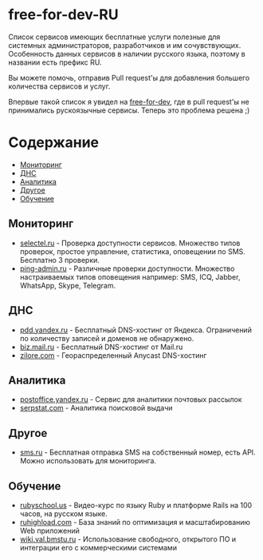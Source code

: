 # free-for-dev-RU
Cписок сервисов имеющих бесплатные услуги полезные для системных администраторов, разработчиков и им сочувствующих. Особенность данных сервисов в наличии русского языка, поэтому в названии есть префикс RU.

Вы можете помочь, отправив Pull request'ы для добавления большего количества сервисов и услуг.

Впервые такой список я увидел на [free-for-dev](https://github.com/ripienaar/free-for-dev), где в pull request'ы не принимались рускоязычные сервисы. Теперь это проблема решена ;)

Содержание
=================

   * [Мониторинг](#Мониториг)
   * [ДНС](#ДНС)
   * [Аналитика](#Аналитика)
   * [Другое](#Другое)
   * [Обучение](#Обучение)


## Мониторинг
  * [selectel.ru](https://selectel.ru/services/monitoring/) - Проверка доступности сервисов. Множество типов проверок, простое управление, статистика, оповещении по SMS. Бесплатно 3 проверки.
  * [ping-admin.ru](https://ping-admin.ru/free_test/) - Различные проверки доступности. Множество настраиваемых типов оповещения например: SMS, ICQ, Jabber, WhatsApp, Skype, Telegram.

## ДНС
  * [pdd.yandex.ru](https://pdd.yandex.ru/domains_add/) - Бесплатный DNS-хостинг от Яндекса. Ограничений по количеству записей и доменов не обнаружено.
  * [biz.mail.ru](https://biz.mail.ru/) - Бесплатный DNS-хостинг от Mail.ru
  * [zilore.com](https://zilore.com/ru) - Геораспределенный Anycast DNS-хостинг

## Аналитика
  * [postoffice.yandex.ru](https://postoffice.yandex.ru/) - Сервис для аналитики почтовых рассылок
  * [serpstat.com](https://serpstat.com/ru/) - Аналитика поисковой выдачи

## Другое
  * [sms.ru](http://sms.ru/?panel=main&subpanel=programmer) - Бесплатная отправка SMS на собственный номер, есть API. Можно использовать для мониторинга.

## Обучение
  * [rubyschool.us](http://rubyschool.us/) - Видео-курс по языку Ruby и платформе Rails на 100 часов, на русском языке.
  * [ruhighload.com](http://ruhighload.com/) - База знаний по оптимизация и масштабированию Web приложений
  * [wiki.val.bmstu.ru](http://wiki.val.bmstu.ru) - Использование свободного, открытого ПО и интеграции его с коммерческими системами
